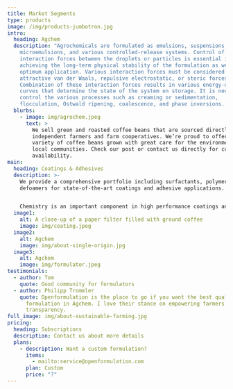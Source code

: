```yaml
---
title: Market Segments
type: products
image: /img/products-jumbotron.jpg
intro:
  heading: Agchem
  description: "Agrochemicals are formulated as emulsions, suspensions,
    microemulsions, and various controlled-release systems. Control of the
    interaction forces between the droplets or particles is essential in
    achieving the long-term physical stability of the formulation as well as
    optimum application. Various interaction forces must be considered:
    attractive van der Waals, repulsive electrostatic, or steric forces.
    Combination of these interaction forces results in various energy-distance
    curves that determine the state of the system on storage. It is necessary to
    control the various processes such as creaming or sedimentation,
    flocculation, Ostwald ripening, coalescence, and phase inversions. "
  blurbs:
    - image: img/agrochem.jpeg
      text: >
        We sell green and roasted coffee beans that are sourced directly from
        independent farmers and farm cooperatives. We’re proud to offer a
        variety of coffee beans grown with great care for the environment and
        local communities. Check our post or contact us directly for current
        availability.
main:
  heading: Coatings & Adhesives
  description: >-
    We provide a comprehensive portfolio including surfactants, polymers and
    defoamers for state-of-the-art coatings and adhesive applications.


    Chemistry is an important component in high performance coatings and adhesive. We continues to propel the adhesives and industrial coatings market forward, making coatings more durable, more functional and safer to produce. The product range enhances the quality and appearance of architectural, automotive, construction, industrial or furniture coatings. With our extensive know-how and expertise, we assist our customers in choosing the right solutions and using them most efficiently.
  image1:
    alt: A close-up of a paper filter filled with ground coffee
    image: img/coating.jpeg
  image2:
    alt: Agchem
    image: img/about-single-origin.jpg
  image3:
    alt: Agchem
    image: img/formulator.jpeg
testimonials:
  - author: Tom
    quote: Good community for formulators
  - author: Philipp Trommler
    quote: Openformulation is the place to go if you want the best quality
      formulation in Agchem. I love their stance on empowering farmers and
      transparency.
full_image: img/about-sustainable-farming.jpg
pricing:
  heading: Subscriptions
  description: Contact us about more details
  plans:
    - description: Want a custom formulation?
      items:
        - mailto:service@openformulation.com
      plan: Custom
      price: "?"
---
```

